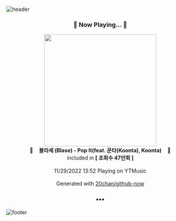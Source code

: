 ![header](https://capsule-render.vercel.app/api?type=wave&height=170&section=header&text=Hi.%20I'm%20SHIFT&fontColor=090707&fontAlignX=45&fontAlignY=65&fontSize=100)

<h3 align="center">🎵 Now Playing... 🎵</h3>
<p align="center">
  <a href="https://music.youtube.com/watch?v=-5GFLe06ssY">
    <img width="300" src="https://i.ytimg.com/vi/-5GFLe06ssY/sddefault.jpg?sqp=-oaymwEWCJADEOEBIAQqCghqEJQEGHgg6AJIWg&rs">
  </a>
  <br>
  🎵&nbsp&nbsp&nbsp <b>블라세 (Blase) - Pop It(feat. 쿤타(Koonta), Koonta)</b> &nbsp&nbsp&nbsp🎵
  <br>
  included in <b>[ 조회수 47만회 ]</b>
  
  <br />
  <br />
  11/29/2022 13:52 Playing on YTMusic
  <br />
  <br />
  Generated with <a href="https://github.com/20chan/github-now">20chan/github-now</a>
</p>

<h3 align="center">•••</h3>

![footer](https://capsule-render.vercel.app/api?type=wave&height=150&section=footer)
